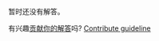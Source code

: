 
暂时还没有解答。

有兴趣[贡献你的解答](https://github.com/BFEdev/BFE.dev-solutions/blob/main/design/design-a-perfect-todo-app_zh.md)吗? [Contribute guideline](https://github.com/BFEdev/BFE.dev-solutions#how-to-contribute)
